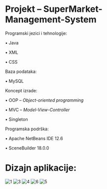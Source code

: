 # Projekt – SuperMarket-Management-System

Programski jezici i tehnologije:

• Java

• XML

• CSS

Baza podataka:

• MySQL

Koncept izrade:

• OOP – *Object-oriented programming*

• MVC – *Model-View-Controller*

• Singleton

Programska podrška:

• Apache NetBeans IDE 12.6

• SceneBuilder 18.0.0

# Dizajn aplikacije:

![1](https://user-images.githubusercontent.com/45989263/76685614-d4e3b900-661d-11ea-93c1-ab8396ed3fe0.png)
![3](https://user-images.githubusercontent.com/45989263/76685654-1aa08180-661e-11ea-9e8f-af807aeac7ed.png)
![4](https://user-images.githubusercontent.com/45989263/76685659-2ab86100-661e-11ea-83fc-22c91293cfe1.png)
![6](https://user-images.githubusercontent.com/45989263/76685667-3b68d700-661e-11ea-8fc9-86ae9d34387d.png)
![5](https://user-images.githubusercontent.com/45989263/76685680-52a7c480-661e-11ea-990d-58b27031e85b.png)




